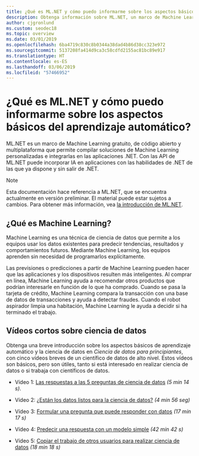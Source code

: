 ```yaml
---
title: ¿Qué es ML.NET y cómo puedo informarme sobre los aspectos básicos del aprendizaje automático?
description: Obtenga información sobre ML.NET, un marco de Machine Learning gratuito, de código abierto y multiplataforma que permite compilar soluciones de IA personalizadas e integrarlas en las aplicaciones .NET.
author: cjgronlund
ms.custom: seodec18
ms.topic: overview
ms.date: 03/01/2019
ms.openlocfilehash: 6ba4719c830c8b0344a38dad4b86d38cc323e972
ms.sourcegitcommit: 5137208fa414d9ca3c58cdfd2155ac81bc89e917
ms.translationtype: HT
ms.contentlocale: es-ES
ms.lasthandoff: 03/06/2019
ms.locfileid: "57466952"
---
```

# <a name="what-is-mlnet-and-how-do-i-understand-machine-learning-basics"></a>¿Qué es ML.NET y cómo puedo informarme sobre los aspectos básicos del aprendizaje automático?

ML.NET es un marco de Machine Learning gratuito, de código abierto y multiplataforma que permite compilar soluciones de Machine Learning personalizadas e integrarlas en las aplicaciones .NET. Con las API de ML.NET puede incorporar IA en aplicaciones con las habilidades de .NET de las que ya dispone y sin salir de .NET.

> [!NOTE]
> Esta documentación hace referencia a ML.NET, que se encuentra actualmente en versión preliminar. El material puede estar sujetos a cambios. Para obtener más información, vea [la introducción de ML.NET](https://www.microsoft.com/net/learn/apps/machine-learning-and-ai/ml-dotnet).

## <a name="what-is-machine-learning"></a>¿Qué es Machine Learning?

Machine Learning es una técnica de ciencia de datos que permite a los equipos usar los datos existentes para predecir tendencias, resultados y comportamientos futuros. Mediante Machine Learning, los equipos aprenden sin necesidad de programarlos explícitamente.

Las previsiones o predicciones a partir de Machine Learning pueden hacer que las aplicaciones y los dispositivos resulten más inteligentes. Al comprar en línea, Machine Learning ayuda a recomendar otros productos que podrían interesarle en función de lo que ha comprado. Cuando se pasa la tarjeta de crédito, Machine Learning compara la transacción con una base de datos de transacciones y ayuda a detectar fraudes. Cuando el robot aspirador limpia una habitación, Machine Learning le ayuda a decidir si ha terminado el trabajo.


## <a name="short-videos-on-data-science"></a>Vídeos cortos sobre ciencia de datos 

Obtenga una breve introducción sobre los aspectos básicos de aprendizaje automático y la ciencia de datos en *Ciencia de datos para principiantes*, con cinco vídeos breves de un científico de datos de alto nivel. Estos vídeos son básicos, pero son útiles, tanto si está interesado en realizar ciencia de datos o si trabaja con científicos de datos.

* Vídeo 1: [Las respuestas a las 5 preguntas de ciencia de datos](https://docs.microsoft.com/azure/machine-learning/studio/data-science-for-beginners-the-5-questions-data-science-answers) *(5 min 14 s)*.

* Vídeo 2: [¿Están los datos listos para la ciencia de datos?](https://docs.microsoft.com/azure/machine-learning/studio/data-science-for-beginners-is-your-data-ready-for-data-science) *(4 min 56 seg)*

* Vídeo 3: [Formular una pregunta que puede responder con datos](https://docs.microsoft.com/azure/machine-learning/studio/data-science-for-beginners-ask-a-question-you-can-answer-with-data) *(17 min 17 s)*

* Vídeo 4: [Predecir una respuesta con un modelo simple](https://docs.microsoft.com/azure/machine-learning/studio/data-science-for-beginners-predict-an-answer-with-a-simple-model) *(42 min 42 s)*

* Vídeo 5: [Copiar el trabajo de otros usuarios para realizar ciencia de datos](https://docs.microsoft.com/azure/machine-learning/studio/data-science-for-beginners-copy-other-peoples-work-to-do-data-science) *(18 min 18 s)*
